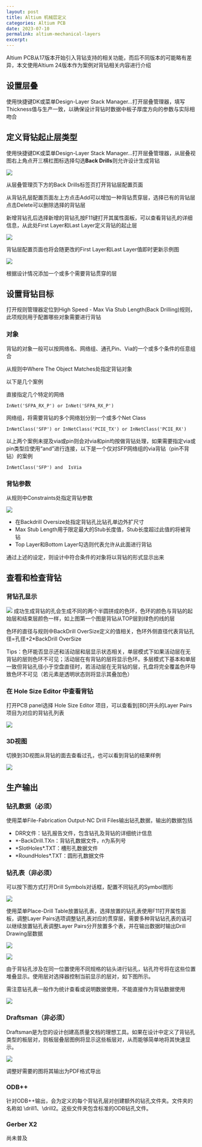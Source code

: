 ```yaml
---
layout: post
title: Altium 机械层定义
categories: Altium PCB
date: 2023-07-10
permalink: altium-mechanical-layers
excerpt:
---
```


Altium PCB从17版本开始引入背钻支持的相关功能，而后不同版本的可能略有差异，本文使用Altium 24版本作为案例对背钻相关内容进行介绍

## 设置层叠

使用快捷键DK或菜单Design-Layer Stack Manager…打开层叠管理器，填写Thickness值与生产一致，以确保设计背钻时数据中板子厚度方向的参数与实际相吻合

## 定义背钻起止层类型

使用快捷键DK或菜单Design-Layer Stack Manager…打开层叠管理器，从层叠视图右上角点开三横杠图标选择勾选**Back Drills**则允许设计生成背钻

![](http://wordpress//images/blog/2024/image-30.png)

从层叠管理页下方的Back Drills标签页打开背钻层配置页面

从背钻孔层配置页面左上方点击Add可以增加一种背钻贯穿层，选择已有的背钻层点击Delete可以删除选择的背钻层

新增背钻孔后选择新增的背钻孔按F11键打开其属性面板，可以查看背钻孔的详细信息，从此处First Layer和Last Layer定义背钻的起止层

![](http://wordpress//images/blog/2024/image-31.png)

背钻层配置页面也将会随更改的First Layer和Last Layer值即时更新示例图

![](http://wordpress//images/blog/2024/image-44.png)

根据设计情况添加一个或多个需要背钻贯穿的层

## 设置背钻目标

打开规则管理器定位到High Speed - Max Via Stub Length(Back Drilling)规则，此项规则用于配置哪些对象需要进行背钻

### 对象

背钻的对象一般可以按网络名、网络组、通孔Pin、Via的一个或多个条件的任意组合

从规则中Where The Object Matches处指定背钻对象

以下是几个案例

直接指定几个特定的网络

```
InNet('SFPA_RX_P') or InNet('SFPA_RX_P')   
```


网络组，将需要背钻的多个网络划分到一个或多个Net Class

```
InNetClass('SFP') or InNetClass('PCIE_TX') or InNetClass('PCIE_RX')
```


以上两个案例未提及via或pin则会对via和pin均按做背钻处理，如果需要指定via或pin类型应使用“and”进行连接，以下是一个仅对SFP网络组的via背钻（pin不背钻）的案例

```
InNetClass('SFP') and  IsVia
```

### 背钻参数

从规则中Constraints处指定背钻参数

![](http://wordpress//images/blog/2024/image-32.png)

- 在Backdrill Oversize处指定背钻孔比钻孔单边外扩尺寸
- Max Stub Length用于限定最大的Stub长度值，Stub长度超过此值的将被背钻
- Top Layer和Bottom Layer勾选则代表允许从此面进行背钻

通过上述的设定，则设计中符合条件的对象将以背钻的形式显示出来

## 查看和检查背钻

### 背钻孔显示

![](http://wordpress//images/blog/2024/image-33.png)
成功生成背钻的孔会生成不同的两个半圆拼成的色环，色环的颜色与背钻的起始层和结束层颜色一样，如上图第一个图是背钻从TOP层到绿色的线的层

色环的直径与规则中BackDrill OverSize定义的值相关，色环外侧直径代表背钻孔径=孔径+2\*BackDrill OverSize

Tips：色环能否显示还和活动层和层显示状态相关，单层模式下如果活动层在无背钻的层则色环不可见；活动层在有背钻的层将显示色环。多层模式下基本和单层一致但背钻孔径小于空盘直径时，若活动层在无背钻的层，孔盘将完全覆盖色环导致色环不可见（若元素是透明状态则将显示其叠加色）

### 在 Hole Size Editor 中查看背钻

打开PCB panel选择 Hole Size Editor 项目，可以查看到[BD]开头的Layer Pairs项目为对应的背钻孔列表

![](http://wordpress//images/blog/2024/image-34.png)

### 3D视图

切换到3D视图从背钻的面去查看过孔，也可以看到背钻的结果样例

![](http://wordpress//images/blog/2024/image-38.png)

## 生产输出

### 钻孔数据（必须）

使用菜单File-Fabrication Output-NC Drill Files输出钻孔数据，输出的数据包括

- DRR文件：钻孔报告文件，包含钻孔及背钻的详细统计信息
- \*-BackDrill.TXn：背钻孔数据文件，n为系列号
- \*SlotHoles\*.TXT：槽形孔数据文件
- \*RoundHoles\*.TXT：圆形孔数据文件

### 钻孔表（非必须）

可以按下图方式打开Drill Symbols对话框，配置不同钻孔的Symbol图形

![](http://wordpress//images/blog/2024/image-39.png)

使用菜单Place-Drill Table放置钻孔表，选择放置的钻孔表使用F11打开属性面板，调整Layer Pairs选项调整钻孔表对应的贯穿层，需要多种背钻钻孔表的话可以继续放置钻孔表调整Layer Pairs分开放置多个表，并在输出数据时输出Drill Drawing层数据

![](http://wordpress//images/blog/2024/image-40.png)

![](http://wordpress//images/blog/2024/image-41.png)

由于背钻孔涉及在同一位置使用不同规格的钻头进行钻孔，钻孔符号将在这些位置堆叠显示。使用层对选择器控制当前显示的层对，如下图所示。

需注意钻孔表一般作为统计查看或说明数据使用，不能直接作为背钻数据使用

![](http://wordpress//images/blog/2024/image-42.png)

### Draftsman（非必须）

Draftsman是为您的设计创建高质量文档的理想工具。如果在设计中定义了背钻孔类型的板层对，则板层叠层图例将显示这些板层对，从而能够简单地将其快速显示。

![](http://wordpress//images/blog/2024/image-43.png)

调整好需要的图将其输出为PDF格式导出

### ODB++

针对ODB++输出，会为定义的每个背钻孔层对创建额外的钻孔文件夹。文件夹的名称如 \\drill1、\\drill2。这些文件夹包含标准的ODB钻孔文件。

### Gerber X2

尚未普及